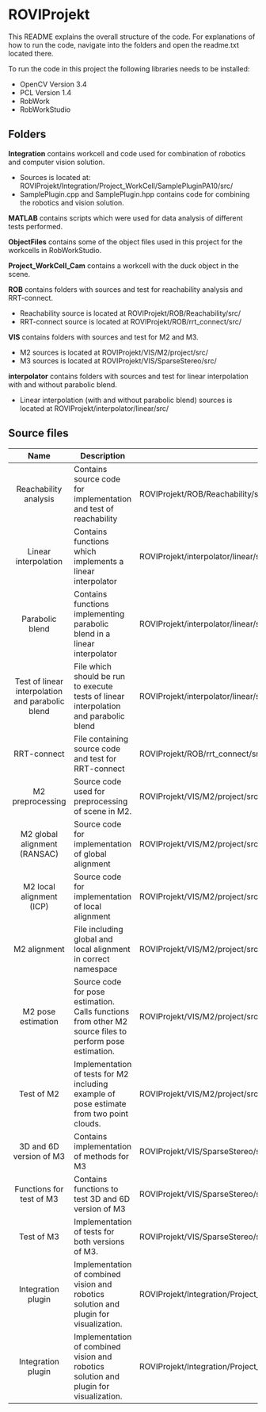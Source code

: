 # ROVIProjekt
This README explains the overall structure of the code.
For explanations of how to run the code, navigate into the folders and open the readme.txt located there.

To run the code in this project the following libraries needs to be installed:
- OpenCV 	Version 3.4
- PCL 		Version 1.4
- RobWork
- RobWorkStudio

## Folders
<b>Integration</b> contains workcell and code used for combination of robotics and computer vision solution.
- Sources is located at: ROVIProjekt/Integration/Project_WorkCell/SamplePluginPA10/src/
- SamplePlugin.cpp and SamplePlugin.hpp contains code for combining the robotics and vision solution.

<b>MATLAB</b> contains scripts which were used for data analysis of different tests performed.

<b>ObjectFiles</b> contains some of the object files used in this project for the workcells in RobWorkStudio.

<b>Project_WorkCell_Cam</b> contains a workcell with the duck object in the scene.

<b>ROB</b> contains folders with sources and test for reachability analysis and RRT-connect.
- Reachability source is located at ROVIProjekt/ROB/Reachability/src/
- RRT-connect source is located at ROVIProjekt/ROB/rrt_connect/src/


<b>VIS</b> contains folders with sources and test for M2 and M3.
- M2 sources is located at ROVIProjekt/VIS/M2/project/src/
- M3 sources is located at ROVIProjekt/VIS/SparseStereo/src/

<b>interpolator</b> contains folders with sources and test for linear interpolation with and without parabolic blend.
- Linear interpolation (with and without parabolic blend) sources is located at ROVIProjekt/interpolator/linear/src/



## Source files
|                       Name                       | Description                                                                                             | Location                                                                       |
|:------------------------------------------------:|---------------------------------------------------------------------------------------------------------|--------------------------------------------------------------------------------|
| Reachability analysis                            | Contains source code for implementation and  test of reachability                                       | ROVIProjekt/ROB/Reachability/src/reachability.cpp                              |
| Linear interpolation                             | Contains functions which implements a linear interpolator                                               | ROVIProjekt/interpolator/linear/src/interpolator.hpp                           |
| Parabolic blend                                  | Contains functions implementing parabolic blend in a linear interpolator                                | ROVIProjekt/interpolator/linear/src/interpolator.hpp                           |
| Test of linear interpolation and parabolic blend | File which should be run to execute tests of linear interpolation and parabolic blend                   | ROVIProjekt/interpolator/linear/src/linear.cpp                                 |
| RRT-connect                                      | File containing source code and test  for RRT-connect                                                   | ROVIProjekt/ROB/rrt_connect/src/rrt_connect.cpp                                |
| M2 preprocessing                                 | Source code used for preprocessing  of scene in M2.                                                     | ROVIProjekt/VIS/M2/project/src/preprocess.hpp                                  |
| M2 global alignment (RANSAC)                     | Source code for implementation of global alignment                                                      | ROVIProjekt/VIS/M2/project/src/global_alignment.hpp                            |
| M2 local alignment (ICP)                         | Source code for implementation of local alignment                                                       | ROVIProjekt/VIS/M2/project/src/local_alignment.hpp                             |
| M2 alignment                                     | File including global and local alignment in correct namespace                                          | ROVIProjekt/VIS/M2/project/src/alignment.hpp                                   |
| M2 pose estimation                               | Source code for pose estimation. Calls functions from other M2 source files to perform pose estimation. | ROVIProjekt/VIS/M2/project/src/pose_estimation.hpp                             |
| Test of M2                                       | Implementation of tests for M2 including example of pose estimate from two point clouds.                | ROVIProjekt/VIS/M2/project/src/main.cpp                                        |
| 3D and 6D version of M3                          | Contains implementation of methods for M3                                                               | ROVIProjekt/VIS/SparseStereo/src/SparseStereoMethods.hpp                       |
| Functions for test of M3                         | Contains functions to test 3D and 6D version of M3                                                      | ROVIProjekt/VIS/SparseStereo/src/TestingMethods.hpp                            |
| Test of M3                                       | Implementation of tests for both versions of M3.                                                        | ROVIProjekt/VIS/SparseStereo/src/main.cpp                                      |
| Integration plugin                               | Implementation of combined vision and robotics solution and plugin for visualization.                   | ROVIProjekt/Integration/Project_WorkCell/SamplePluginPA10/src/SamplePlugin.hpp |
| Integration plugin                               | Implementation of combined vision and robotics solution and plugin for visualization.                   | ROVIProjekt/Integration/Project_WorkCell/SamplePluginPA10/src/SamplePlugin.cpp |

